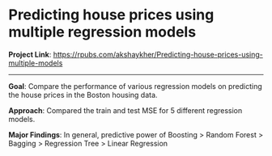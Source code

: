 # Predicting house prices using multiple regression models

**Project Link**:
https://rpubs.com/akshaykher/Predicting-house-prices-using-multiple-models

***

**Goal**: Compare the performance of various regression models on predicting the house prices in the Boston housing data.

**Approach**: Compared the train and test MSE for 5 different regression models.

**Major Findings**: In general, predictive power of Boosting > Random Forest > Bagging > Regression Tree > Linear Regression
 
